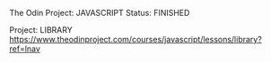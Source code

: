 The Odin Project: JAVASCRIPT
Status: FINISHED

Project: LIBRARY
https://www.theodinproject.com/courses/javascript/lessons/library?ref=lnav
